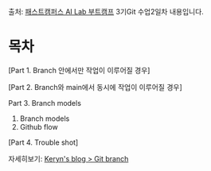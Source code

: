 출처: [패스트캠퍼스 AI Lab 부트캠프](https://fastcampus.co.kr/b2g_kdigitaltraining_ai) 3기Git 수업2일차 내용입니다.

# 목차

[Part 1. Branch 안에서만 작업이 이루어질 경우] 

<!--
1. [기본명령어]
2. [Vim editor]
-->

[Part 2. Branch와 main에서 동시에 작업이 이루어질 경우]

<!--
1. [Git 설정하기]()
2. [Commit]()
3. [Conventional Commits]()
4. [README.md]()
5. [.gitignore]()
6. [git은 습관이 가장 중요!]()
-->

Part 3. Branch models

1. Branch models
2. Github flow

[Part 4. Trouble shot]

자세히보기: [Keryn's blog > Git branch](https://kerynh.com/git-branch/)
<!--
 # Part 1. Git basic – 기본명령어

## 1. 기본명령어

## 2. Vim editor

# Part 2. Git basic – 기본 사용법

## 1. Git 설정하기

## 2. Commit

## 3. Conventional Commits

## 4. README.md

## 5. .gitignore

## 6. git은 습관이 가장 중요!

# Part 3. 프로젝트/블로그 만들기 도구

## 1. github pages

## 2. Static Site Generator

## 3. Hexo
-->

